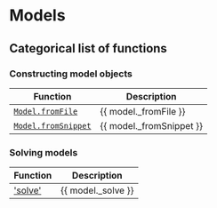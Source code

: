 # Models 


## Categorical list of functions 

### Constructing model objects 

Function | Description 
---|---
[`Model.fromFile`](fromFile.md) | {{ model._fromFile }}
[`Model.fromSnippet`](fromSnippet.md) | {{ model._fromSnippet }}


### Solving models 

Function | Description 
---|---
['solve'](solve.md) | {{ model._solve }}


